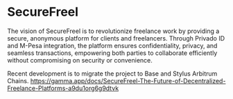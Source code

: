 # SecureFreel
The vision of SecureFreel is to revolutionize freelance work by providing a secure, anonymous platform for clients and freelancers. Through Privado ID and M-Pesa integration, the platform ensures confidentiality, privacy, and seamless transactions, empowering both parties to collaborate efficiently without compromising on security or convenience.

Recent development is to migrate the project to Base and Stylus Arbitrum Chains.
https://gamma.app/docs/SecureFreel-The-Future-of-Decentralized-Freelance-Platforms-a9du1org6g9dtvk
